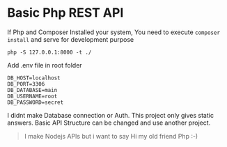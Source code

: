 # Basic Php REST API

If Php and Composer Installed your system, You need to execute <code>composer install</code> and serve for development purpose

``` 
php -S 127.0.0.1:8000 -t ./
```

Add .env file in root folder

```
DB_HOST=localhost
DB_PORT=3306
DB_DATABASE=main
DB_USERNAME=root
DB_PASSWORD=secret
```

I didnt make Database connection or Auth. This project only gives static answers. Basic API Structure can be changed and use another project.

> I make Nodejs APIs but i want to say Hi my old friend Php :-)